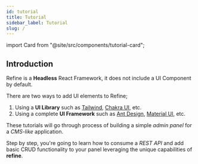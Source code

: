 ```yaml
---
id: tutorial
title: Tutorial
sidebar_label: Tutorial
slug: /
---
```


import Card from "@site/src/components/tutorial-card";

## Introduction

Refine is a **Headless** React Framework, it does not include a UI Component by default. 

There are two ways to add UI elements to Refine;

1. Using a **UI Library** such as [Tailwind](https://tailwindcss.com/), [Chakra UI](https://chakra-ui.com/), etc.
2. Using a complete **UI Framework** such as [Ant Design](https://ant.design/), [Material UI](https://mui.com/), etc.

These tutorials will go through process of building a simple _admin panel_ for a _CMS-like_ application.

Step by step, you're going to learn how to consume a _REST API_ and add basic CRUD functionality to your panel leveraging the unique capabilities of **refine**.

<div
    style={{
        display: "grid",
        "grid-template-columns": "repeat(2, minmax(0px, 1fr))",
        gap: "16px",
        marginTop: "24px",
    }}
>
    <Card
        iconPath={"/img/cra-tailwind.png"}
        title={"Refine Core - Tailwind - CRA"}
        direction={"/docs/next/core/tutorial"}
    />
    <Card
        iconPath={"/img/cra-antd.png"}
        title={"Refine Core & Ant Design - CRA"}
        direction={"/docs/next/ui-frameworks/antd/tutorial"}
    />
</div>

